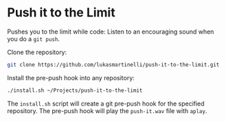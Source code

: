Push it to the Limit
====================

Pushes you to the limit while code: Listen to an encouraging sound
when you do a `git push`.

Clone the repository:

```bash
git clone https://github.com/lukasmartinelli/push-it-to-the-limit.git
```

Install the pre-push hook into any repository:

```bash
./install.sh ~/Projects/push-it-to-the-limit
```

The `install.sh` script will create a git pre-push hook for the specified
repository. The pre-push hook will play the `push-it.wav` file with `aplay`.


